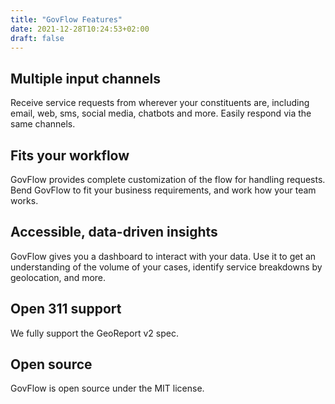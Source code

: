 ```yaml
---
title: "GovFlow Features"
date: 2021-12-28T10:24:53+02:00
draft: false
---
```


## Multiple input channels

Receive service requests from wherever your constituents are, including email, web, sms, social media, chatbots and more. Easily respond via the same channels.

## Fits your workflow

GovFlow provides complete customization of the flow for handling requests. Bend GovFlow to fit your business requirements, and work how your team works.

## Accessible, data-driven insights

GovFlow gives you a dashboard to interact with your data. Use it to get an understanding of the volume of your cases, identify service breakdowns by geolocation, and more.

## Open 311 support

We fully support the GeoReport v2 spec.

## Open source

GovFlow is open source under the MIT license.
